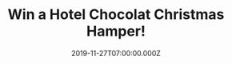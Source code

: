 ---
campaign-uuid: "c-7c05e145-2f5f-45d2-8434-a0bf74d3b8d6"
type: "Competition"
category: "Food"
date: "2019-11-27T07:00:00.000Z"
end-date: "2019-12-27T23:59:00.000Z"
disable-form: false
is_promoted: true
has_entry_page: true
title: "Win a Hotel Chocolat Christmas Hamper!"
competition-description: "<p>Christmas is just around the corner and we want it to\
  \ be as sweet as this amazing prize we are giving away to you: an amazing Hotel\
  \ Chocolat Christmas Hamper full of festive and delicious goodies. Christmas Mini\
  \ Selection, 40% Milk Chocolate Puddles Ribbon Bag, Salted Caramel Snowflakes...\
  \ Which will you try first?</p>\n<p>Click below for a chance to win.</p>\n"
hero-header: "Win a Hotel Chocolat Christmas Hamper!"
terms-confirmation: "N/A"
banner-img: "https://assets.expresslyapp.com/asset-757359da-79b8-4859-b0a3-2ec29c0291bd.jpg"
logo-left-href: "https://club.expressly.io"
logo-left-image: "https://assets.expresslyapp.com/asset-e6ded450-8b40-481e-938e-1fd5b240243c.jpg"
logo-left-title: "ExpresslyClub"
bg-image-hero: "https://assets.expresslyapp.com/asset-79f80f90-baf6-4054-9743-ff9081b5c705.jpg"
bg-image-first: "https://assets.expresslyapp.com/asset-fe8cdf69-a2b0-436c-842b-62f58aaf3984.jpg"
section1-content: "<p>Have yourself a Merry Little Christmas or give one this year\
  \ courtesy of Hotel Chocolat’s small Christmas hamper of festive and favourite goodies.</p>\
  \ <p>Which will it be first – the Christmas Mini Selection, 40% Milk Chocolate Puddles\
  \ Ribbon Bag, Salted Caramel Snowflakes, Comet Does Caramel Slab, Rocky Road Slab,\
  \ Dark Fruit & Nut Nano Slab or Ultimate Caramel Nano Slab?</p>\n"
entry-title: "Win a Hotel Chocolat Christmas Hamper!"
entry-content: "<p>Enter the draw to win a Hotel Chocolat Christmas Hamper by completing\
  \ the form below before 23:59 on the 27th of December 2019.</p>\n"
has-winner: false
prize-description: "A Hotel Chocolat Christmas Hamper."
special-conditions: "Multiple entries are allowed up to one every day."
country-restrictions:
- "GB"
---